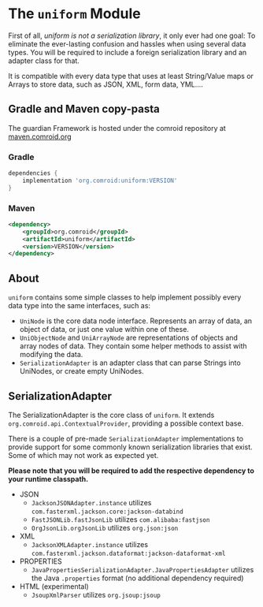 # The `uniform` Module

First of all, _uniform is not a serialization library_, it only ever had one goal: To eliminate the ever-lasting
confusion and hassles when using several data types. You will be required to include a foreign serialization library and
an adapter class for that.

It is compatible with every data type that uses at least String/Value maps or Arrays to store data, such as JSON, XML,
form data, YML....

## Gradle and Maven copy-pasta

The guardian Framework is hosted under the comroid repository
at [maven.comroid.org](https://maven.comroid.org/org/comroid/uniform)

### Gradle

```groovy
dependencies {
    implementation 'org.comroid:uniform:VERSION'
}
```

### Maven

```xml
<dependency>
    <groupId>org.comroid</groupId>
    <artifactId>uniform</artifactId>
    <version>VERSION</version>
</dependency>
```

## About

`uniform` contains some simple classes to help implement possibly every data type into the same interfaces, such as:

- `UniNode` is the core data node interface. Represents an array of data, an object of data, or just one value within
  one of these.
- `UniObjectNode` and `UniArrayNode` are representations of objects and array nodes of data. They contain some helper
  methods to assist with modifying the data.
- `SerializationAdapter` is an adapter class that can parse Strings into UniNodes, or create empty UniNodes.

## SerializationAdapter

The SerializationAdapter is the core class of `uniform`. It extends `org.comroid.api.ContextualProvider`, providing a
possible context base.

There is a couple of pre-made `SerializationAdapter` implementations to provide support for some commonly known
serialization libraries that exist. Some of which may not work as expected yet.

**Please note that you will be required to add the respective dependency to your runtime classpath.**

- JSON
    - `JacksonJSONAdapter.instance` utilizes `com.fasterxml.jackson.core:jackson-databind`
    - `FastJSONLib.fastJsonLib` utilizes `com.alibaba:fastjson`
    - `OrgJsonLib.orgJsonLib` utilizes `org.json:json`
- XML
    - `JacksonXMLAdapter.instance` utilizes `com.fasterxml.jackson.dataformat:jackson-dataformat-xml`
- PROPERTIES
    - `JavaPropertiesSerializationAdapter.JavaPropertiesAdapter` utilizes the Java `.properties` format (no additional
      dependency required)
- HTML (experimental)
    - `JsoupXmlParser` utilizes `org.jsoup:jsoup`
